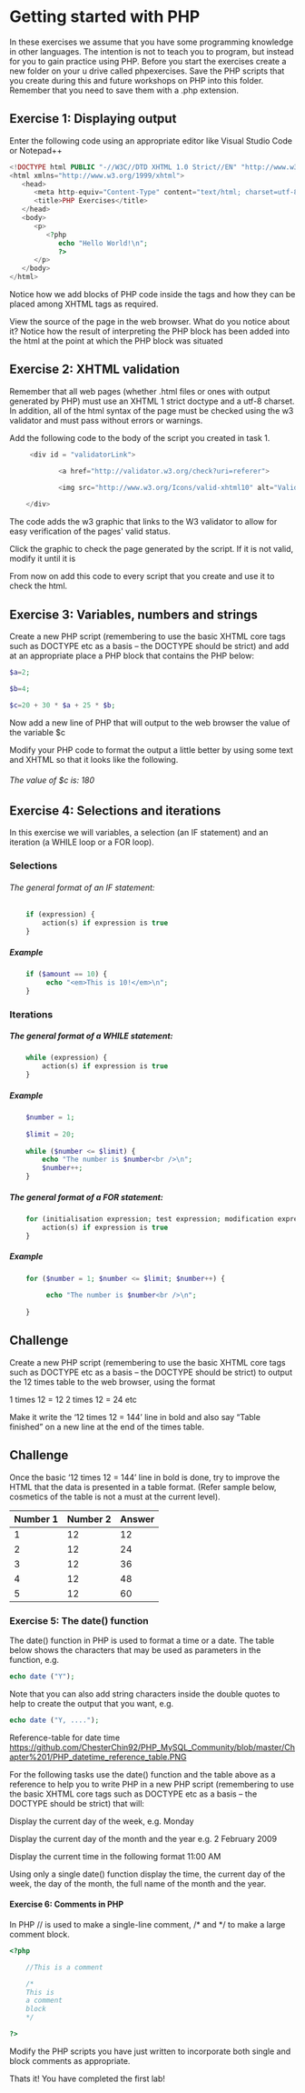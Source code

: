# Getting started with PHP
In these exercises we assume that you have some programming knowledge in other languages. The intention is not to teach you to program, but instead for you to gain practice using PHP.  Before you start the exercises create a new folder on your u drive called phpexercises.  Save the PHP scripts that you create during this and future workshops on PHP into this folder. Remember that you need to save them with a .php extension. 

## Exercise 1: Displaying output 
Enter the following code using an appropriate editor like Visual Studio Code or Notepad++

```php
<!DOCTYPE html PUBLIC "-//W3C//DTD XHTML 1.0 Strict//EN" "http://www.w3.org/TR/xhtml1/DTD/xhtml1-strict.dtd"> 
<html xmlns="http://www.w3.org/1999/xhtml">
   <head>
      <meta http-equiv="Content-Type" content="text/html; charset=utf-8" />
      <title>PHP Exercises</title>
   </head>
   <body>
      <p> 
         <?php  
            echo "Hello World!\n";  
            ?> 
      </p>
   </body>
</html>
```

Notice how we add blocks of PHP code inside the <?php and ?> tags and how they can be placed among XHTML tags as required. 

View the source of the page in the web browser. What do you notice about it? Notice how the result of interpreting the PHP block has been added into the html at the point at which the PHP block was situated 


## Exercise 2: XHTML validation 

 
Remember that all web pages (whether .html files or ones with output generated by PHP) must use an XHTML 1 strict doctype and a utf-8 charset. In addition, all of the html syntax of the page must be checked using the w3 validator and must pass without errors or warnings.  

Add the following code to the body of the script you created in task 1.   

```php
     <div id = "validatorLink"> 

            <a href="http://validator.w3.org/check?uri=referer"> 
           
            <img src="http://www.w3.org/Icons/valid-xhtml10" alt="Valid XHTML 1.0!" height="31" width="88" /></a> 

    </div> 
```
 

The code adds the w3 graphic that links to the W3 validator to allow for easy verification of the pages' valid status.   

 

Click the graphic to check the page generated by the script. If it is not valid, modify it until it is  


From now on add this code to every script that you create and use it to check the html. 



## Exercise 3: Variables, numbers and strings 
Create a new PHP script (remembering to use the basic XHTML core tags such as DOCTYPE etc as a basis – the DOCTYPE should be strict) and add at an appropriate place a PHP block that contains the PHP below: 

 
```php
$a=2; 

$b=4; 

$c=20 + 30 * $a + 25 * $b;  
```


Now add a new line of PHP that will output to the web browser the value of the variable $c 

 
Modify your PHP code to format the output a little better by using some text and XHTML so that it looks like the following.
###### The value of $c is: 180 


## Exercise 4: Selections and iterations 

In this exercise we will variables, a selection (an IF statement) and an iteration (a WHILE loop or a FOR loop). 


### Selections 

###### The general format of an IF statement:  
```php
    if (expression) {
        action(s) if expression is true 
    } 
```
    
##### Example 
```php
    if ($amount == 10) { 
         echo "<em>This is 10!</em>\n"; 
    } 
```  

### Iterations 

 
##### The general format of a WHILE statement: 

```php
    while (expression) { 
        action(s) if expression is true 
    } 
```

##### Example 

 
```php
    $number = 1; 
    
    $limit = 20; 
    
    while ($number <= $limit) { 
        echo "The number is $number<br />\n"; 
        $number++; 
    } 
```
 

##### The general format of a FOR statement: 

```php
    for (initialisation expression; test expression; modification expression) { 
        action(s) if expression is true 
    } 
```
 

##### Example 

 
```php
    for ($number = 1; $number <= $limit; $number++) { 
    
         echo "The number is $number<br />\n"; 
    
    } 
```
 
## Challenge

Create a new PHP script (remembering to use the basic XHTML core tags such as DOCTYPE etc as a basis – the DOCTYPE should be strict) to output the 12 times table to the web browser, using the format 

 
1 times 12 = 12 
2 times 12 = 24 
etc 

Make it write the ‘12 times 12 = 144’ line in bold and also say “Table finished” on a new line at the end of the times table. 


## Challenge

Once the basic ‘12 times 12 = 144’ line in bold  is done, try to improve the HTML that the data is presented in a table format. (Refer sample below, cosmetics of the table is not a must at the current level).

| Number 1 | Number 2 |  Answer |
| ------ | ------ |---------|
| 1  | 12|12|
| 2  | 12|24|
| 3  | 12|36|
| 4  | 12|48|
| 5  | 12|60|


### Exercise 5: The date() function 
The date() function in PHP is used to format a time or a date. The table below shows the characters that may be used as parameters in the function, e.g.  

 
```php
echo date ("Y"); 
```
 

Note that you can also add string characters inside the double quotes to help to create the output that you want, e.g. 

 
```php
echo date ("Y, ...."); 
```
 
Reference-table for date time
https://github.com/ChesterChin92/PHP_MySQL_Community/blob/master/Chapter%201/PHP_datetime_reference_table.PNG

For the following tasks use the date() function and the table above as a reference to help you to write PHP in a new PHP script (remembering to use the basic XHTML core tags such as DOCTYPE etc as a basis – the DOCTYPE should be strict)  that will: 


Display the current day of the week, e.g. Monday 


Display the current day of the month and the year e.g. 2 February 2009 


Display the current time in the following format 11:00 AM 


Using only a single date() function display the time, the current day of the week, the day of the month, the full name of the month and the year. 

#### Exercise 6: Comments in PHP 

In PHP // is used to make a single-line comment, /* and */ to make a large comment block. 

```php
<?php 

    //This is a comment 

    /* 
    This is 
    a comment 
    block 
    */ 

?> 
```

 

Modify the PHP scripts you have just written to incorporate both single and block comments as appropriate. 


Thats it! You have completed the first lab!